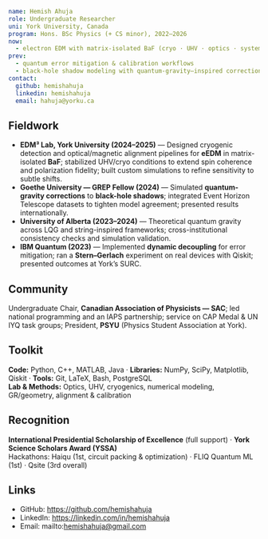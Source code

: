 ```yaml
name: Hemish Ahuja
role: Undergraduate Researcher
uni: York University, Canada
program: Hons. BSc Physics (+ CS minor), 2022–2026
now:
  - electron EDM with matrix-isolated BaF (cryo · UHV · optics · system building · automation)
prev:
  - quantum error mitigation & calibration workflows
  - black-hole shadow modeling with quantum-gravity–inspired corrections
contact:
  github: hemishahuja
  linkedin: hemishahuja
  email: hahuja@yorku.ca
```

## Fieldwork
- **EDM³ Lab, York University (2024–2025)** — Designed cryogenic detection and optical/magnetic alignment pipelines for **eEDM** in matrix-isolated **BaF**; stabilized UHV/cryo conditions to extend spin coherence and polarization fidelity; built custom simulations to refine sensitivity to subtle shifts.
- **Goethe University — GREP Fellow (2024)** — Simulated **quantum-gravity corrections** to **black-hole shadows**; integrated Event Horizon Telescope datasets to tighten model agreement; presented results internationally.
- **University of Alberta (2023–2024)** — Theoretical quantum gravity across LQG and string-inspired frameworks; cross-institutional consistency checks and simulation validation.
- **IBM Quantum (2023)** — Implemented **dynamic decoupling** for error mitigation; ran a **Stern–Gerlach** experiment on real devices with Qiskit; presented outcomes at York’s SURC.

## Community
Undergraduate Chair, **Canadian Association of Physicists — SAC**; led national programming and an IAPS partnership; service on CAP Medal & UN IYQ task groups; President, **PSYU** (Physics Student Association at York).

## Toolkit
**Code:** Python, C++, MATLAB, Java · **Libraries:** NumPy, SciPy, Matplotlib, Qiskit · **Tools:** Git, LaTeX, Bash, PostgreSQL  
**Lab & Methods:** Optics, UHV, cryogenics, numerical modeling, GR/geometry, alignment & calibration

## Recognition
**International Presidential Scholarship of Excellence** (full support) · **York Science Scholars Award (YSSA)**  
Hackathons: Haiqu (1st, circuit packing & optimization) · FLIQ Quantum ML (1st) · Qsite (3rd overall)

## Links
- GitHub: https://github.com/hemishahuja  
- LinkedIn: https://linkedin.com/in/hemishahuja  
- Email: mailto:hemishahuja@gmail.com
